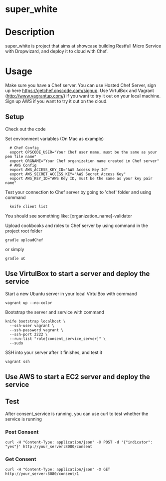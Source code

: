 super_white
===========
# Description
  super_white is project that aims at showcase building Restfull Micro Service with Dropwizard, and deploy it to cloud with Chef.

# Usage
  Make sure you have a Chef server. You can use Hosted Chef Server, sign up here https://getchef.opscode.com/signup.
  Use VirtulBox and Vagrant (http://www.vagrantup.com/) if you want to try it out on your local machine.
  Sign up AWS if you want to try it out on the cloud.
  
## Setup
  Check out the code
  
  Set environment variables (On Mac as example)
```
  # Chef Config
  export OPSCODE_USER="Your Chef user name, must be the same as your pem file name"
  export ORGNAME="Your Chef organization name created in Chef server"
  # AWS Config
  export AWS_ACCESS_KEY_ID="AWS Access Key Id"
  export AWS_SECRET_ACCESS_KEY="AWS Secret Access Key"
  export AWS_KEY_ID="AWS Key ID, must be the same as your key pair name"
```

  Test your connection to Chef server by going to 'chef' folder and using command
```
  knife client list
```
  You should see something like:
  [organization_name]-validator
  
  Upload cookbooks and roles to Chef server by using command in the project root folder
```
gradle uploadChef
```
  or simply
```
gradle uC
```
  
## Use VirtulBox to start a server and deploy the service
  Start a new Ubuntu server in your local VirtulBox with command
```
vagrant up --no-color
```
 Bootstrap the server and service with command
```
knife bootstrap localhost \
  --ssh-user vagrant \
  --ssh-password vagrant \
  --ssh-port 2222 \
  --run-list "role[consent_service_server]" \
  --sudo
```
  SSH into your server after it finishes, and test it
```
vagrant ssh
```
## Use AWS to start a EC2 server and deploy the service

## Test
  After consent_service is running, you can use curl to test whether the service is running
###  Post Consent
  ``curl -H "Content-Type: application/json" -X POST -d '{"indicator": "yes"}' http://your_server:8080/consent``
### Get Consent
  ``curl -H "Content-Type: application/json" -X GET  http://your_server:8080/consent/1``
